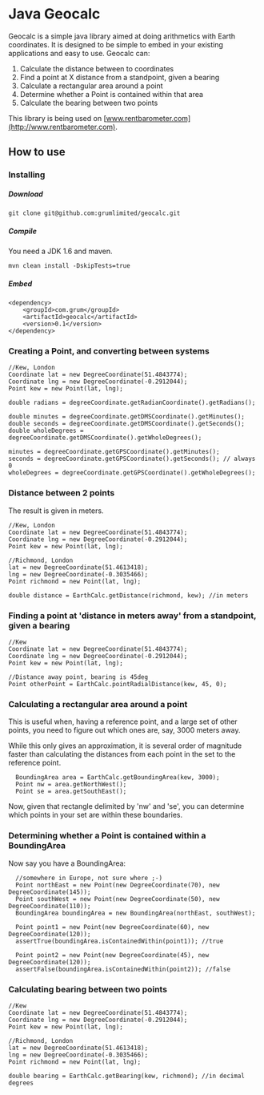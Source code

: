 Java Geocalc
=======

Geocalc is a simple java library aimed at doing arithmetics with
Earth coordinates. 
It is designed to be simple to embed in your existing applications and easy to use. Geocalc can:

1. Calculate the distance between to coordinates
2. Find a point at X distance from a standpoint, given a bearing
3. Calculate a rectangular area around a point
4. Determine whether a Point is contained within that area
5. Calculate the bearing between two points

This library is being used on [www.rentbarometer.com](http://www.rentbarometer.com).

How to use
-

### Installing

##### Download

    git clone git@github.com:grumlimited/geocalc.git
    
##### Compile

You need a JDK 1.6 and maven.
    
    mvn clean install -DskipTests=true
    
##### Embed

    <dependency>
        <groupId>com.grum</groupId>
        <artifactId>geocalc</artifactId>
        <version>0.1</version>
    </dependency>

### Creating a Point, and converting between systems

    //Kew, London
    Coordinate lat = new DegreeCoordinate(51.4843774);
    Coordinate lng = new DegreeCoordinate(-0.2912044);
    Point kew = new Point(lat, lng);
    
    double radians = degreeCoordinate.getRadianCoordinate().getRadians();
    
    double minutes = degreeCoordinate.getDMSCoordinate().getMinutes();
    double seconds = degreeCoordinate.getDMSCoordinate().getSeconds();
    double wholeDegrees = degreeCoordinate.getDMSCoordinate().getWholeDegrees();
    
    minutes = degreeCoordinate.getGPSCoordinate().getMinutes();
    seconds = degreeCoordinate.getGPSCoordinate().getSeconds(); // always 0
    wholeDegrees = degreeCoordinate.getGPSCoordinate().getWholeDegrees();

### Distance between 2 points

The result is given in meters.

    //Kew, London
    Coordinate lat = new DegreeCoordinate(51.4843774);
    Coordinate lng = new DegreeCoordinate(-0.2912044);
    Point kew = new Point(lat, lng);

    //Richmond, London
    lat = new DegreeCoordinate(51.4613418);
    lng = new DegreeCoordinate(-0.3035466);
    Point richmond = new Point(lat, lng);

    double distance = EarthCalc.getDistance(richmond, kew); //in meters
    
    
### Finding a point at 'distance in meters away' from a standpoint, given a bearing

    //Kew
    Coordinate lat = new DegreeCoordinate(51.4843774);
    Coordinate lng = new DegreeCoordinate(-0.2912044);
    Point kew = new Point(lat, lng);
    
    //Distance away point, bearing is 45deg
    Point otherPoint = EarthCalc.pointRadialDistance(kew, 45, 0);
    
### Calculating a rectangular area around a point

This is useful when, having a reference point, and a large set of 
other points, you need to figure out which ones are, say, 3000 meters away.

While this only gives an approximation, it is several order of magnitude faster
than calculating the distances from each point in the set to the reference point.

      BoundingArea area = EarthCalc.getBoundingArea(kew, 3000);
      Point nw = area.getNorthWest();
      Point se = area.getSouthEast();
      
Now, given that rectangle delimited by 'nw' and 'se', you can determine which points in your set are within these boundaries.

### Determining whether a Point is contained within a BoundingArea

Now say you have a BoundingArea:

      //somewhere in Europe, not sure where ;-)
      Point northEast = new Point(new DegreeCoordinate(70), new DegreeCoordinate(145));
      Point southWest = new Point(new DegreeCoordinate(50), new DegreeCoordinate(110));
      BoundingArea boundingArea = new BoundingArea(northEast, southWest);
      
      Point point1 = new Point(new DegreeCoordinate(60), new DegreeCoordinate(120));
      assertTrue(boundingArea.isContainedWithin(point1)); //true
      
      Point point2 = new Point(new DegreeCoordinate(45), new DegreeCoordinate(120));
      assertFalse(boundingArea.isContainedWithin(point2)); //false

### Calculating bearing between two points

    //Kew
    Coordinate lat = new DegreeCoordinate(51.4843774);
    Coordinate lng = new DegreeCoordinate(-0.2912044);
    Point kew = new Point(lat, lng);
    
    //Richmond, London
    lat = new DegreeCoordinate(51.4613418);
    lng = new DegreeCoordinate(-0.3035466);
    Point richmond = new Point(lat, lng);
    
    double bearing = EarthCalc.getBearing(kew, richmond); //in decimal degrees

